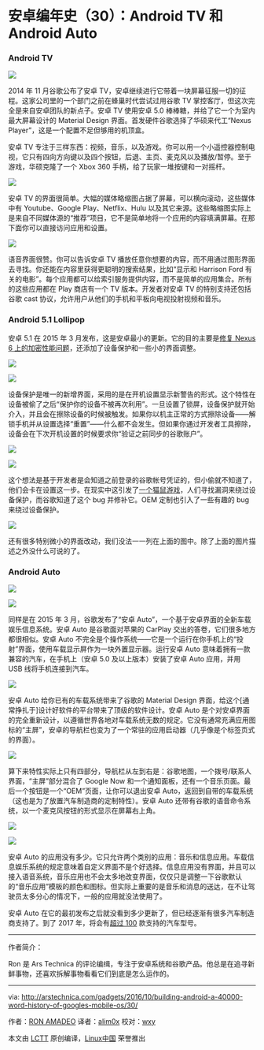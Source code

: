 安卓编年史（30）：Android TV 和 Android Auto
============================================================

### Android TV

![](https://cdn.arstechnica.net/wp-content/uploads/2016/10/IMG_0002-22-1440x545.jpg)

2014 年 11 月谷歌公布了安卓 TV，安卓继续进行它带着一块屏幕征服一切的征程。这家公司里的一个部门之前在蜂巢时代尝试过用谷歌 TV 掌控客厅，但这次完全是来自安卓团队的新点子。安卓 TV 使用安卓 5.0 棒棒糖，并给了它一个为室内最大屏幕设计的 Material Design 界面。首发硬件谷歌选择了华硕来代工“Nexus Player”，这是一个配置不足但够用的机顶盒。

安卓 TV 专注于三样东西：视频，音乐，以及游戏。你可以用一个小遥控器控制电视，它只有四向方向键以及四个按钮，后退、主页、麦克风以及播放/暂停。至于游戏，华硕克隆了一个 Xbox 360 手柄，给了玩家一堆按键和一对摇杆。

![](https://cdn.arstechnica.net/wp-content/uploads/2014/11/device-2014-10-31-172334.png)

安卓 TV 的界面很简单。大幅的媒体略缩图占据了屏幕，可以横向滚动，这些媒体中有 Youtube、Google Play、Netflix、Hulu 以及其它来源。这些略缩图实际上是来自不同媒体源的“推荐”项目，它不是简单地将一个应用的内容填满屏幕。在那下面你可以直接访问应用和设置。

![](https://cdn.arstechnica.net/wp-content/uploads/2014/11/search-2.png)

语音界面很赞。你可以告诉安卓 TV 播放任意你想要的内容，而不用通过图形界面去寻找。你还能在内容里获得更聪明的搜索结果，比如“显示和 Harrison Ford 有关的电影”。每个应用都可以给索引服务提供内容，而不是简单的应用集合。所有的这些应用都在 Play 商店有一个 TV 版本。开发者对安卓 TV 的特别支持还包括谷歌 cast 协议，允许用户从他们的手机和平板向电视投射视频和音乐。

### Android 5.1 Lollipop

安卓 5.1 在 2015 年 3 月发布，这是安卓最小的更新。它的目的主要是[修复 Nexus 6 上的加密性能问题][43]，还添加了设备保护和一些小的界面调整。

![](https://cdn.arstechnica.net/wp-content/uploads/2015/03/lock1.jpg)

![](https://cdn.arstechnica.net/wp-content/uploads/2015/03/2015-03-14-17.33.58.png)

设备保护是唯一的新增界面，采用的是在开机设置显示新警告的形式。这个特性在设备被偷了之后“保护你的设备不被再次利用”。一旦设置了锁屏，设备保护就开始介入，并且会在擦除设备的时候被触发。如果你以机主正常的方式擦除设备——解锁手机并从设置选择“重置”——什么都不会发生。但如果你通过开发者工具擦除，设备会在下次开机设置的时候要求你“验证之前同步的谷歌账户”。

![](https://cdn.arstechnica.net/wp-content/uploads/2015/03/screen-pin-2.jpg)

![](https://cdn.arstechnica.net/wp-content/uploads/2015/03/time-picker.jpg)

这个想法是基于开发者是会知道之前登录的谷歌帐号凭证的，但小偷就不知道了，他们会卡在设置这一步。在现实中这引发了[一个猫鼠游戏][44]，人们寻找漏洞来绕过设备保护，而谷歌知道了这个 bug 并修补它。OEM 定制也引入了一些有趣的 bug 来绕过设备保护。

![](https://cdn.arstechnica.net/wp-content/uploads/2015/03/icons.jpg)

还有很多特别微小的界面改动，我们没法一一列在上面的图中。除了上面的图片描述之外没什么可说的了。

### Android Auto

![](https://cdn.arstechnica.net/wp-content/uploads/2016/10/Android_Auto_The_right_information_for_the_road_ahead_-_YouTube_-_Google_Chrome_2016-10-29_19-49-56-1440x810.jpg)

![](https://cdn.arstechnica.net/wp-content/uploads/2016/10/Android-Auto-1440x882.jpg)

同样是在 2015 年 3 月，谷歌发布了“安卓 Auto”，一个基于安卓界面的全新车载娱乐信息系统。安卓 Auto 是谷歌面对苹果的 CarPlay 交出的答卷，它们很多地方都很相似。安卓 Auto 不完全是个操作系统——它是一个运行在你手机上的“投射”界面，使用车载显示屏作为一块外置显示器。运行安卓 Auto 意味着拥有一款兼容的汽车，在手机上（安卓 5.0 及以上版本）安装了安卓 Auto 应用，并用 USB 线将手机连接到汽车。

![](https://cdn.arstechnica.net/wp-content/uploads/2015/07/screendump-2015-07-09-105548.png)

安卓 Auto 给你已有的车载系统带来了谷歌的 Material Design 界面，给这个[通常挣扎于]设计好软件的平台带来了顶级的软件设计。安卓 Auto 是个对安卓界面的完全重新设计，以遵循世界各地对车载系统无数的规定。它没有通常充满应用图标的“主屏”，安卓的导航栏也变为了一个常驻的应用启动器（几乎像是个标签页式的界面）。

![](https://cdn.arstechnica.net/wp-content/uploads/2015/07/screendump-2015-07-10-113659.png)

算下来特性实际上只有四部分，导航栏从左到右是：谷歌地图，一个拨号/联系人界面，“主屏”部分混合了 Google Now 和一个通知面板，还有一个音乐页面。最后一个按钮是一个“OEM”页面，让你可以退出安卓 Auto，返回到自带的车载系统（这也是为了放置汽车制造商的定制特性）。安卓 Auto 还带有谷歌的语音命令系统，以一个麦克风按钮的形式显示在屏幕右上角。

![](https://cdn.arstechnica.net/wp-content/uploads/2015/07/screendump-2015-07-09-091514.png)

![](https://cdn.arstechnica.net/wp-content/uploads/2015/07/screendump-2015-07-09-110323.png)

安卓 Auto 的应用没有多少。它只允许两个类别的应用：音乐和信息应用。车载信息娱乐系统的规定意味着自定义界面不是个好选择。信息应用没有界面，并且可以接入语音系统，音乐应用也不会太多地改变界面，仅仅只是调整一下谷歌默认的“音乐应用”模板的颜色和图标。但实际上重要的是音乐和消息的送达，在不让驾驶员太多分心的情况下，一般的应用就没法使用了。

安卓 Auto 在它的最初发布之后就没看到多少更新了，但已经逐渐有很多汽车制造商支持了。到了 2017 年，将会有[超过 100][46] 款支持的汽车型号。

--------------------------------------------------------------------------------

作者简介：

Ron 是 Ars Technica 的评论编缉，专注于安卓系统和谷歌产品。他总是在追寻新鲜事物，还喜欢拆解事物看看它们到底是怎么运作的。


--------------------------------------------------------------------------------

via: http://arstechnica.com/gadgets/2016/10/building-android-a-40000-word-history-of-googles-mobile-os/30/

作者：[RON AMADEO][a]
译者：[alim0x](https://github.com/alim0x)
校对：[wxy](https://github.com/wxy)

本文由 [LCTT](https://github.com/LCTT/TranslateProject) 原创编译，[Linux中国](https://linux.cn/) 荣誉推出

[a]:http://arstechnica.com/author/ronamadeo/
[1]:https://www.youtube.com/watch?v=Ht8yzpIV9M0
[2]:http://arstechnica.com/gadgets/2016/10/building-android-a-40000-word-history-of-googles-mobile-os/30/#
[3]:http://arstechnica.com/gadgets/2016/10/building-android-a-40000-word-history-of-googles-mobile-os/30/#
[4]:http://arstechnica.com/gadgets/2016/10/building-android-a-40000-word-history-of-googles-mobile-os/30/#
[5]:http://arstechnica.com/gadgets/2016/10/building-android-a-40000-word-history-of-googles-mobile-os/30/#
[6]:http://arstechnica.com/gadgets/2016/10/building-android-a-40000-word-history-of-googles-mobile-os/30/#
[7]:http://arstechnica.com/gadgets/2016/10/building-android-a-40000-word-history-of-googles-mobile-os/30/#
[8]:http://arstechnica.com/gadgets/2016/10/building-android-a-40000-word-history-of-googles-mobile-os/30/#
[9]:http://arstechnica.com/gadgets/2016/10/building-android-a-40000-word-history-of-googles-mobile-os/30/#
[10]:http://arstechnica.com/gadgets/2016/10/building-android-a-40000-word-history-of-googles-mobile-os/30/#
[11]:http://arstechnica.com/gadgets/2016/10/building-android-a-40000-word-history-of-googles-mobile-os/30/#
[12]:http://arstechnica.com/gadgets/2016/10/building-android-a-40000-word-history-of-googles-mobile-os/30/#
[13]:http://arstechnica.com/gadgets/2016/10/building-android-a-40000-word-history-of-googles-mobile-os/30/#
[14]:http://arstechnica.com/gadgets/2016/10/building-android-a-40000-word-history-of-googles-mobile-os/30/#
[15]:http://arstechnica.com/gadgets/2016/10/building-android-a-40000-word-history-of-googles-mobile-os/30/#
[16]:http://arstechnica.com/gadgets/2016/10/building-android-a-40000-word-history-of-googles-mobile-os/30/#
[17]:http://arstechnica.com/gadgets/2016/10/building-android-a-40000-word-history-of-googles-mobile-os/30/#
[18]:http://arstechnica.com/gadgets/2016/10/building-android-a-40000-word-history-of-googles-mobile-os/30/#
[19]:http://arstechnica.com/gadgets/2016/10/building-android-a-40000-word-history-of-googles-mobile-os/30/#
[20]:http://arstechnica.com/gadgets/2016/10/building-android-a-40000-word-history-of-googles-mobile-os/30/#
[21]:http://arstechnica.com/gadgets/2016/10/building-android-a-40000-word-history-of-googles-mobile-os/30/#
[22]:http://arstechnica.com/gadgets/2016/10/building-android-a-40000-word-history-of-googles-mobile-os/30/#
[23]:http://arstechnica.com/gadgets/2016/10/building-android-a-40000-word-history-of-googles-mobile-os/30/#
[24]:http://arstechnica.com/gadgets/2016/10/building-android-a-40000-word-history-of-googles-mobile-os/30/#
[25]:http://arstechnica.com/gadgets/2016/10/building-android-a-40000-word-history-of-googles-mobile-os/30/#
[26]:http://arstechnica.com/gadgets/2016/10/building-android-a-40000-word-history-of-googles-mobile-os/30/#
[27]:http://arstechnica.com/gadgets/2016/10/building-android-a-40000-word-history-of-googles-mobile-os/30/#
[28]:http://arstechnica.com/gadgets/2016/10/building-android-a-40000-word-history-of-googles-mobile-os/30/#
[29]:http://arstechnica.com/gadgets/2016/10/building-android-a-40000-word-history-of-googles-mobile-os/30/#
[30]:http://arstechnica.com/gadgets/2016/10/building-android-a-40000-word-history-of-googles-mobile-os/30/#
[31]:http://arstechnica.com/gadgets/2016/10/building-android-a-40000-word-history-of-googles-mobile-os/30/#
[32]:http://arstechnica.com/gadgets/2016/10/building-android-a-40000-word-history-of-googles-mobile-os/30/#
[33]:http://arstechnica.com/gadgets/2016/10/building-android-a-40000-word-history-of-googles-mobile-os/30/#
[34]:http://arstechnica.com/gadgets/2016/10/building-android-a-40000-word-history-of-googles-mobile-os/30/#
[35]:http://arstechnica.com/gadgets/2016/10/building-android-a-40000-word-history-of-googles-mobile-os/30/#
[36]:http://arstechnica.com/gadgets/2016/10/building-android-a-40000-word-history-of-googles-mobile-os/30/#
[37]:http://arstechnica.com/gadgets/2016/10/building-android-a-40000-word-history-of-googles-mobile-os/30/#
[38]:http://arstechnica.com/gadgets/2016/10/building-android-a-40000-word-history-of-googles-mobile-os/30/#
[39]:http://arstechnica.com/gadgets/2016/10/building-android-a-40000-word-history-of-googles-mobile-os/30/#
[40]:http://arstechnica.com/gadgets/2016/10/building-android-a-40000-word-history-of-googles-mobile-os/30/#
[41]:http://arstechnica.com/gadgets/2016/10/building-android-a-40000-word-history-of-googles-mobile-os/30/#
[42]:http://arstechnica.com/author/ronamadeo/
[43]:http://arstechnica.com/gadgets/2015/03/a-look-at-android-5-1-speed-security-tweaks/
[44]:http://www.androidpolice.com/2016/08/11/rootjunky-discovers-frp-bypass-method-newer-samsung-phones/
[45]:http://www.autoblog.com/2014/10/27/consumer-reports-reliability-infotainment-woes/
[46]:http://www.usatoday.com/story/money/cars/2016/10/11/android-auto-comes-more-than-100-car-models-2017/91884366/
[47]:http://arstechnica.com/gadgets/2016/10/building-android-a-40000-word-history-of-googles-mobile-os/1/
[48]:http://arstechnica.com/gadgets/2016/10/building-android-a-40000-word-history-of-googles-mobile-os/2/
[49]:http://arstechnica.com/gadgets/2016/10/building-android-a-40000-word-history-of-googles-mobile-os/29/
[50]:http://arstechnica.com/gadgets/2016/10/building-android-a-40000-word-history-of-googles-mobile-os/31/
[51]:http://arstechnica.com/gadgets/2016/10/building-android-a-40000-word-history-of-googles-mobile-os/32/
[52]:http://arstechnica.com/gadgets/2016/10/building-android-a-40000-word-history-of-googles-mobile-os/33/
[53]:http://arstechnica.com/gadgets/2016/10/building-android-a-40000-word-history-of-googles-mobile-os/31/
